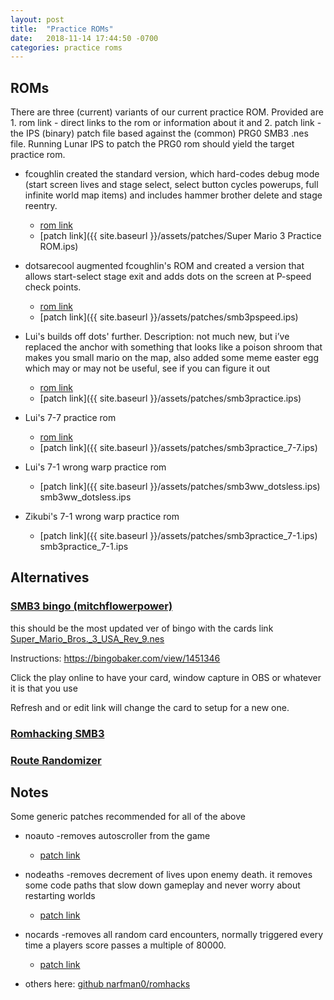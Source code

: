 ```yaml
---
layout: post
title:  "Practice ROMs"
date:   2018-11-14 17:44:50 -0700
categories: practice roms
---
```


## ROMs

There are three (current) variants of our current practice ROM. Provided are 1. rom link - direct links to the rom or information about it
and 2. patch link - the IPS (binary) patch file based against the (common) PRG0 SMB3 .nes file. Running Lunar IPS to patch the PRG0 rom
should yield the target practice rom.

- fcoughlin created the standard version, which hard-codes debug mode (start screen lives and stage select, select button cycles powerups, full infinite world map items) and includes hammer brother delete and stage reentry.
  - [rom link](https://www.dropbox.com/s/yqgl5k0qi9si5en/Super%20Mario%203%20Practice%20ROM.nes?dl=0)
  - [patch link]({{ site.baseurl }}/assets/patches/Super Mario 3 Practice ROM.ips)

- dotsarecool augmented fcoughlin's ROM and created a version that allows start-select stage exit and adds dots on the screen at P-speed check points.
  - [rom link](http://www.dotsarecool.com/twitch/smb3pspeed.html)
  - [patch link]({{ site.baseurl }}/assets/patches/smb3pspeed.ips)

- Lui's builds off dots' further. Description: not much new, but i’ve replaced the anchor with something that looks like a poison shroom that makes you small mario on the map, also added some meme easter egg which may or may not be useful, see if you can figure it out
  - [rom link](https://cdn.discordapp.com/attachments/121413022731337732/502671645924655124/smb3practice.nes)
  - [patch link]({{ site.baseurl }}/assets/patches/smb3practice.ips)

- Lui's 7-7 practice rom
  - [rom link](https://cdn.discordapp.com/attachments/121413022731337732/565682523091501056/smb3practice_7-7.nes)
  - [patch link]({{ site.baseurl }}/assets/patches/smb3practice_7-7.ips)

- Lui's 7-1 wrong warp practice rom
  - [patch link]({{ site.baseurl }}/assets/patches/smb3ww_dotsless.ips)
  smb3ww_dotsless.ips

- Zikubi's 7-1 wrong warp practice rom
  - [patch link]({{ site.baseurl }}/assets/patches/smb3practice_7-1.ips)
  smb3practice_7-1.ips

## Alternatives

### [SMB3 bingo (mitchflowerpower)](#bingo)

this should be the most updated ver of bingo with the cards link [Super_Mario_Bros._3_USA_Rev_9.nes](https://cdn.discordapp.com/attachments/121413022731337732/396115380076281859/Super_Mario_Bros._3_USA_Rev_9.nes)

Instructions: https://bingobaker.com/view/1451346

Click the play online to have your card, window capture in OBS or whatever it is that you use

Refresh and or edit link will change the card to setup for a new one.

### [Romhacking SMB3](http://www.romhacking.net/games/750/)

### [Route Randomizer](https://sites.google.com/site/smb3randomizer/home)

## Notes

Some generic patches recommended for all of the above

- noauto -removes autoscroller from the game
  - [patch link](https://github.com/narfman0/romhacks/blob/master/Super%20Mario%20Bros%203%20noauto.ips?raw=true)

- nodeaths -removes decrement of lives upon enemy death. it removes some code paths that slow down gameplay and never worry about restarting worlds
  - [patch link](https://github.com/narfman0/romhacks/blob/master/Super%20Mario%20Bros%203%20nodeath.ips?raw=true)

- nocards -removes all random card encounters, normally triggered every time a players score passes a multiple of 80000.
  - [patch link](https://github.com/narfman0/romhacks/blob/master/Super%20Mario%20Bros%203%20nocards.ips?raw=true)

- others here: [github narfman0/romhacks](https://github.com/narfman0/romhacks)
